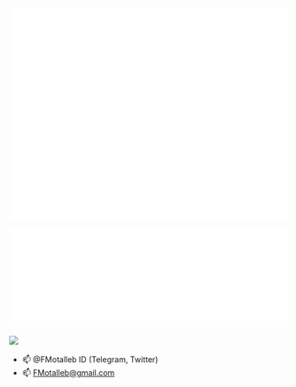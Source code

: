 
![image](images/user-metrics.svg)

![image](images/most-used-languages.svg)

[![](https://visitcount.itsvg.in/api?id=fmotalleb&label=Profile%20Views&color=8&icon=5&pretty=true)](https://visitcount.itsvg.in)

- 📫 @FMotalleb ID (Telegram, Twitter)
- 📫 FMotalleb@gmail.com
